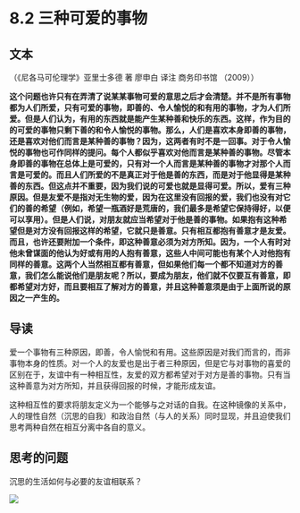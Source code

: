 # 8.2 三种可爱的事物

## 文本

（《尼各马可伦理学》亚里士多德 著 廖申白 译注 商务印书馆 （2009））

**这个问题也许只有在弄清了说某某事物可爱的意思之后才会清楚。并不是所有事物都为人们所爱，只有可爱的事物，即善的、令人愉悦的和有用的事物，才为人们所爱。但是人们认为，有用的东西就是能产生某种善和快乐的东西。这样，作为目的的可爱的事物只剩下善的和令人愉悦的事物。那么，人们是喜欢本身即善的事物，还是喜欢对他们而言是某种善的事物？因为，这两者有时不是一回事。对于令人愉悦的事物也可作同样的提问。每个人都似乎喜欢对他而言是某种善的事物。尽管本身即善的事物在总体上是可爱的，只有对一个人而言是某种善的事物才对那个人而言是可爱的。而且人们所爱的不是真正对于他是善的东西，而是对于他显得是某种善的东西。但这点并不重要，因为我们说的可爱也就是显得可爱。所以，爱有三种原因。但是友爱不是指对无生物的爱，因为在这里没有回报的爱，我们也没有对它们的善的希望（例如，希望一瓶酒好是荒唐的，我们最多是希望它保持得好，以便可以享用）。但是人们说，对朋友就应当希望对于他是善的事物。如果抱有这种希望但是对方没有回报这样的希望，它就只是善意。只有相互都抱有善意才是友爱。而且，也许还要附加一个条件，即这种善意必须为对方所知。因为，一个人有时对他未曾谋面的他认为好或有用的人抱有善意，这些人中间可能也有某个人对他抱有同样的善意。这两个人当然相互都有善意，但如果他们每一个都不知道对方的善意，我们怎么能说他们是朋友呢？所以，要成为朋友，他们就不仅要互有善意，即都希望对方好，而且要相互了解对方的善意，并且这种善意须是由于上面所说的原因之一产生的。**

## 导读

爱一个事物有三种原因，即善，令人愉悦和有用。这些原因是对我们而言的，而非事物本身的性质。对一个人的友爱也是出于者三种原因，但是它与对事物的喜爱的区别在于，友谊中有一种相互性，友爱的双方都希望对于对方是善的事物。只有当这种善意为对方所知，并且获得回报的时候，才能形成友谊。

这种相互性的要求将朋友定义为一个能够与之对话的自我。在这种镜像的关系中，人的理性自然（沉思的自我）和政治自然（与人的关系）同时显现，并且迫使我们思考两种自然在相互分离中各自的意义。

## 思考的问题

沉思的生活如何与必要的友谊相联系？

![](../.gitbook/assets/qr.png)

